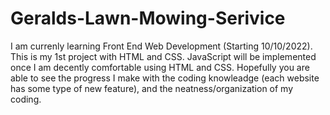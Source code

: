 # Geralds-Lawn-Mowing-Serivice
I am currenly learning Front End Web Development (Starting 10/10/2022).
 This is my 1st project with HTML and CSS.
 JavaScript will be implemented once I am decently comfortable using HTML and CSS.
 Hopefully you are able to see the progress I make with the coding knowleadge (each website has some type of new feature), and the neatness/organization of my coding.
